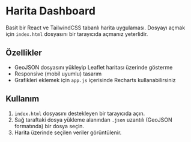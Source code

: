 # Harita Dashboard

Basit bir React ve TailwindCSS tabanlı harita uygulaması. Dosyayı açmak için `index.html` dosyasını bir tarayıcıda açmanız yeterlidir.

## Özellikler
- GeoJSON dosyasını yükleyip Leaflet haritası üzerinde gösterme
- Responsive (mobil uyumlu) tasarım
- Grafikleri eklemek için `app.js` içerisinde Recharts kullanabilirsiniz

## Kullanım
1. `index.html` dosyasını destekleyen bir tarayıcıda açın.
2. Sağ taraftaki dosya yükleme alanından `.json` uzantılı (GeoJSON formatında) bir dosya seçin.
3. Harita üzerinde seçilen veriler görüntülenir.
